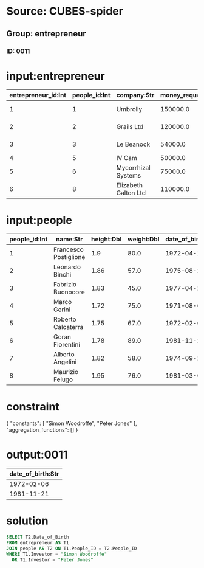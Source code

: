 # Source: CUBES-spider
## Group: entrepreneur
### ID: 0011

# input:entrepreneur

| entrepreneur_id:Int | people_id:Int | company:Str | money_requested:Dbl | investor:Str |
|---|---|---|---|---|
| 1 | 1 | Umbrolly | 150000.0 | Duncan Bannatyne |
| 2 | 2 | Grails Ltd | 120000.0 | Doug Richard |
| 3 | 3 | Le Beanock | 54000.0 | Rachel Elnaugh |
| 4 | 5 | IV Cam | 50000.0 | Peter Jones |
| 5 | 6 | Mycorrhizal Systems | 75000.0 | Simon Woodroffe |
| 6 | 8 | Elizabeth Galton Ltd | 110000.0 | Duncan Bannatyne |

# input:people

| people_id:Int | name:Str | height:Dbl | weight:Dbl | date_of_birth:Str |
|---|---|---|---|---|
| 1 | Francesco Postiglione | 1.9 | 80.0 | 1972-04-29 |
| 2 | Leonardo Binchi | 1.86 | 57.0 | 1975-08-27 |
| 3 | Fabrizio Buonocore | 1.83 | 45.0 | 1977-04-28 |
| 4 | Marco Gerini | 1.72 | 75.0 | 1971-08-05 |
| 5 | Roberto Calcaterra | 1.75 | 67.0 | 1972-02-06 |
| 6 | Goran Fiorentini | 1.78 | 89.0 | 1981-11-21 |
| 7 | Alberto Angelini | 1.82 | 58.0 | 1974-09-28 |
| 8 | Maurizio Felugo | 1.95 | 76.0 | 1981-03-04 |

# constraint

{
  "constants": [
    "Simon Woodroffe",
    "Peter Jones"
  ],
  "aggregation_functions": []
}

# output:0011

| date_of_birth:Str |
|---|
| 1972-02-06 |
| 1981-11-21 |

# solution

```sql
SELECT T2.Date_of_Birth
FROM entrepreneur AS T1
JOIN people AS T2 ON T1.People_ID = T2.People_ID
WHERE T1.Investor = "Simon Woodroffe"
  OR T1.Investor = "Peter Jones"
```
